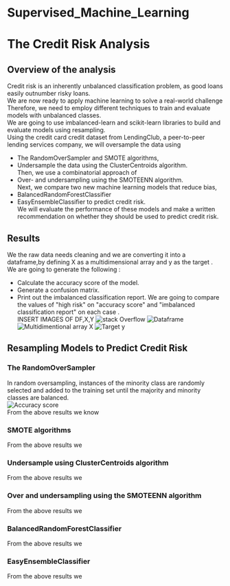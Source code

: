 # Supervised_Machine_Learning</br>
# The Credit Risk Analysis</br>
## Overview of the analysis</br>
Credit risk is an inherently unbalanced classification problem, as good loans easily outnumber risky loans.</br>
We are now ready to apply machine learning to solve a real-world challenge </br>
Therefore, we need to employ different techniques to train and evaluate models with unbalanced classes. </br>
We are going to use imbalanced-learn and scikit-learn libraries to build and evaluate models using resampling.</br>
Using the credit card credit dataset from LendingClub, a peer-to-peer lending services company, we will oversample the data using </br>
* The RandomOverSampler and SMOTE algorithms, </br>
* Undersample the data using the ClusterCentroids algorithm. </br>
  Then, we use a combinatorial approach of </br>
* Over- and undersampling using the SMOTEENN algorithm. </br>
  Next, we compare two new machine learning models that reduce bias,</br>
* BalancedRandomForestClassifier </br>
* EasyEnsembleClassifier to predict credit risk.</br>
  We will evaluate the performance of these models and make a written recommendation on whether they should be used to predict credit risk.</br>
## Results </br>
 We the raw data needs cleaning and we are converting it into a dataframe,by defining X as a multidimensional array and y as the target .</br>
 We are going to generate the following :</br> 
 * Calculate the accuracy score of the model.
 * Generate a confusion matrix.
 * Print out the imbalanced classification report.
   We are going to compare the values of "high risk" on "accuracy score" and "imbalanced classification report" on each case .</br>
 INSERT IMAGES OF DF,X,Y ![stack Overflow](http://lmsotfy.com/so.png)
 ![Dataframe]()
 ![Multidimentional array X]()
 ![Target y]()
## Resampling Models to Predict Credit Risk </br>
### The RandomOverSampler </br>
In random oversampling, instances of the minority class are randomly selected and added to the training set until the majority and minority classes are balanced.</br>
![Accuracy score]()</br>
![]()</br>
From the above results we know

### SMOTE algorithms</br>
![]()</br>
![]()</br>
From the above results we </br>

### Undersample using ClusterCentroids algorithm </br>
![]()</br>
![]()</br>
From the above results we </br>

### Over and undersampling using the SMOTEENN algorithm </br>
![]()</br>
![]()</br>
From the above results we </br>

### BalancedRandomForestClassifier</br>
![]()</br>
![]()</br>
From the above results we </br>

### EasyEnsembleClassifier</br>
![]()</br>
![]()</br>
From the above results we </br>
